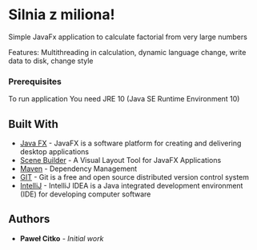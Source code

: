 # Silnia z miliona!

Simple JavaFx application to calculate factorial from very large numbers

Features:
Multithreading in calculation, dynamic language change, write data to disk, change style

### Prerequisites

To run application You need JRE 10 (Java SE Runtime Environment 10)

## Built With

* [Java FX](http://www.oracle.com/technetwork/java/javase/overview/javafx-overview-2158620.html) - JavaFX is a software platform for creating and delivering desktop applications
* [Scene Builder](https://gluonhq.com/products/scene-builder/) - A Visual Layout Tool for JavaFX Applications
* [Maven](https://maven.apache.org/) - Dependency Management
* [GIT](https://git-scm.com/) - Git is a free and open source distributed version control system
* [IntelliJ](https://www.jetbrains.com/idea/) - IntelliJ IDEA is a Java integrated development environment (IDE) for developing computer software

## Authors

* **Paweł Citko** - *Initial work*

